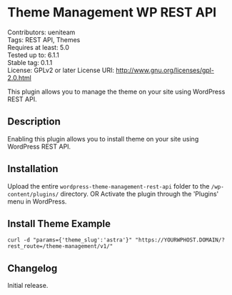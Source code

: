 # Theme Management WP REST API
Contributors: ueniteam  
Tags: REST API, Themes  
Requires at least: 5.0  
Tested up to: 6.1.1  
Stable tag: 0.1.1  
License: GPLv2 or later
License URI: http://www.gnu.org/licenses/gpl-2.0.html  

This plugin allows you to manage the theme on your site using WordPress REST API.

## Description

Enabling this plugin allows you to install theme on your site using WordPress REST API.


## Installation

Upload the entire `wordpress-theme-management-rest-api` folder to the `/wp-content/plugins/` directory.
OR
Activate the plugin through the 'Plugins' menu in WordPress.

## Install Theme Example

```shell
curl -d "params={'theme_slug':'astra'}" "https://YOURWPHOST.DOMAIN/?rest_route=/theme-management/v1/"
```

## Changelog


Initial release.
